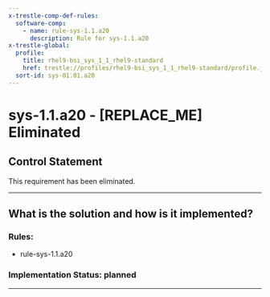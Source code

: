 ```yaml
---
x-trestle-comp-def-rules:
  software-comp:
    - name: rule-sys-1.1.a20
      description: Rule for sys-1.1.a20
x-trestle-global:
  profile:
    title: rhel9-bsi_sys_1_1_rhel9-standard
    href: trestle://profiles/rhel9-bsi_sys_1_1_rhel9-standard/profile.json
  sort-id: sys-01.01.a20
---
```


# sys-1.1.a20 - \[REPLACE_ME\] Eliminated

## Control Statement

This requirement has been eliminated.

______________________________________________________________________

## What is the solution and how is it implemented?

<!-- For implementation status enter one of: implemented, partial, planned, alternative, not-applicable -->

<!-- Note that the list of rules under ### Rules: is read-only and changes will not be captured after assembly to JSON -->

<!-- Add control implementation description here for control: sys-1.1.a20 -->

### Rules:

  - rule-sys-1.1.a20

### Implementation Status: planned

______________________________________________________________________
